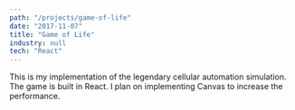 ```yaml
---
path: "/projects/game-of-life"
date: "2017-11-07"
title: "Game of Life"
industry: null
tech: "React"
---
```


This is my implementation of the legendary cellular automation simulation. The game is built in React. I plan on implementing Canvas to increase the performance.

